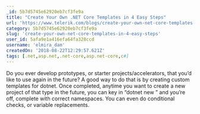```yaml
---
_id: 5b7d5745e62920eb7cf3fe9a
title: "Create Your Own .NET Core Templates in 4 Easy Steps"
url: 'https://www.telerik.com/blogs/create-your-own-net-core-templates-in-4-easy-steps'
category: 5b7d5745e62920eb7cf3fe9a
slug: 'create-your-own-net-core-templates-in-4-easy-steps'
user_id: 5afa9e1a416efa64fa328ccd
username: 'elmira_dam'
createdOn: '2018-08-22T12:29:57.621Z'
tags: [.net,asp.net,.net-core,asp.net-core,c#]
---
```


Do you ever develop prototypes, or starter projects/accelerators, that you’d like to use again in the future? A good way to do that is by creating custom templates for dotnet. Once completed, anytime you want to create a new project of that type in the future, you can key in “dotnet new ” and you’re off, complete with correct namespaces. You can even do conditional checks, or variable replacements.
